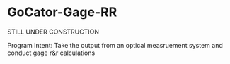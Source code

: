 # GoCator-Gage-RR
STILL UNDER CONSTRUCTION

Program Intent:
Take the output from an optical measruement system and conduct gage r&r calculations
